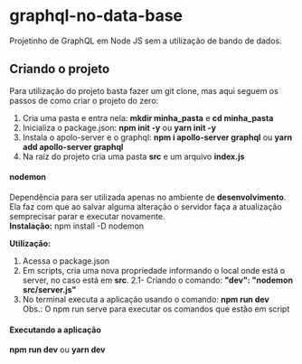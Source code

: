 # graphql-no-data-base
Projetinho de GraphQL em Node JS sem a utilização de bando de dados.  

## Criando o projeto
Para utilização do projeto basta fazer um git clone, mas aqui seguem os passos de como criar o projeto do zero: 
1) Cria uma pasta e entra nela: **mkdir minha_pasta** e **cd minha_pasta**
2) Inicializa o package.json: **npm init -y** ou **yarn init -y**
3) Instala o apolo-server e o graphql: **npm i apollo-server graphql** ou **yarn add apollo-server graphql**
4) Na raíz do projeto cria uma pasta **src** e um arquivo **index.js**

#### nodemon
Dependência para ser utilizada apenas no ambiente de **desenvolvimento**.  
Ela faz com que ao salvar alguma alteração o servidor faça a atualização semprecisar parar e executar novamente.  
**Instalação:**
npm install -D nodemon

**Utilização:**  
1) Acessa o package.json  
2) Em scripts, cria uma nova propriedade informando o local onde está o server, no caso está em **src**.
  2.1- Criando o comando: **"dev": "nodemon src/server.js"**  
3) No terminal executa a aplicação usando o comando: **npm run dev**  
Obs.: O npm run serve para executar os comandos que estão em script  

#### Executando a aplicação
**npm run dev** ou **yarn dev**
